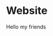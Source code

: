 
<html>
  
# Website
Hello my friends
  <style>
    body {
  _config.yml
   }
  </style>
  
</html>

